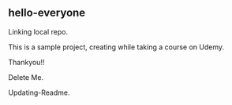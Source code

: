 ## hello-everyone
Linking local repo.

This is a sample project, creating while taking a course on Udemy.

Thankyou!!

Delete Me.

Updating-Readme.
